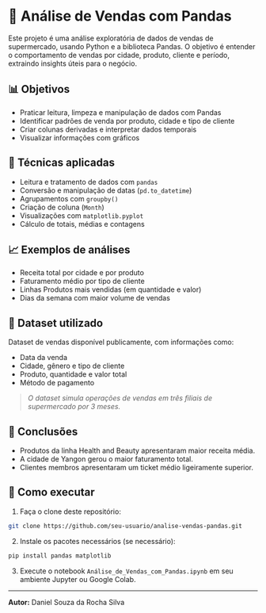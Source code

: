 # 🛒 Análise de Vendas com Pandas

Este projeto é uma análise exploratória de dados de vendas de supermercado, usando Python e a biblioteca Pandas. O objetivo é entender o comportamento de vendas por cidade, produto, cliente e período, extraindo insights úteis para o negócio.

## 📊 Objetivos

- Praticar leitura, limpeza e manipulação de dados com Pandas
- Identificar padrões de venda por produto, cidade e tipo de cliente
- Criar colunas derivadas e interpretar dados temporais
- Visualizar informações com gráficos

## 🧪 Técnicas aplicadas

- Leitura e tratamento de dados com `pandas`
- Conversão e manipulação de datas (`pd.to_datetime`)
- Agrupamentos com `groupby()`
- Criação de coluna (`Month`)
- Visualizações com `matplotlib.pyplot`
- Cálculo de totais, médias e contagens

## 📈 Exemplos de análises

- Receita total por cidade e por produto
- Faturamento médio por tipo de cliente
- Linhas Produtos mais vendidas (em quantidade e valor)
- Dias da semana com maior volume de vendas

## 📎 Dataset utilizado

Dataset de vendas disponível publicamente, com informações como:
- Data da venda
- Cidade, gênero e tipo de cliente
- Produto, quantidade e valor total
- Método de pagamento

> *O dataset simula operações de vendas em três filiais de supermercado por 3 meses.*

## 📌 Conclusões

- Produtos da linha Health and Beauty apresentaram maior receita média.
- A cidade de Yangon gerou o maior faturamento total.
- Clientes membros apresentaram um ticket médio ligeiramente superior.

## 🚀 Como executar

1. Faça o clone deste repositório:
```bash
git clone https://github.com/seu-usuario/analise-vendas-pandas.git
```

2. Instale os pacotes necessários (se necessário):
```bash
pip install pandas matplotlib
```

3. Execute o notebook `Análise_de_Vendas_com_Pandas.ipynb` em seu ambiente Jupyter ou Google Colab.

---

**Autor:** Daniel Souza da Rocha Silva
